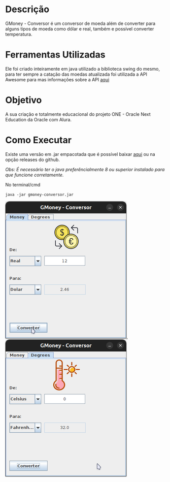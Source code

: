 # Descrição

GMoney - Conversor é um conversor de moeda além de converter para alguns tipos de moeda como dólar e real, também e possível converter temperatura.

# Ferramentas Utilizadas

Ele foi criado inteiramente em java utilizado a biblioteca swing do mesmo, para ter sempre a catação das moedas atualizada foi utilizada a API Awesome para mas informações sobre a API [aqui](https://docs.awesomeapi.com.br/api-de-moedas)

# Objetivo

A sua criação e totalmente educacional do projeto ONE - Oracle Next Education da Oracle com Alura.

# Como Executar

Existe uma versão em .jar empacotada que é possível baixar [aqui](https://github.com/ygorfsguilherme/gmoney-conversor/releases) ou na opção releases do github.

_Obs: É necessário ter o java preferêncialmente 8 ou superior instalado para que funcione corretamente._

No terminal/cmd

```
java -jar gmoney-conversor.jar
```

![Abas Moeda](image/tab-money.png), ![Abas Temperatura](image/tab-temperature.png)
